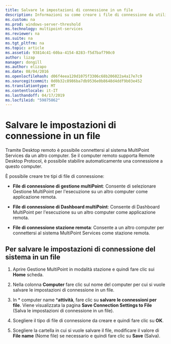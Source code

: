 ```yaml
---
title: Salvare le impostazioni di connessione in un file
description: Informazioni su come creare i file di connessione da utilizzare per connettersi da un computer a un altro in MultiPoint Services
ms.custom: na
ms.prod: windows-server-threshold
ms.technology: multipoint-services
ms.reviewer: na
ms.suite: na
ms.tgt_pltfrm: na
ms.topic: article
ms.assetid: 93814c41-60ba-4154-8283-f5d7baf790c0
author: lizap
manager: dongill
ms.author: elizapo
ms.date: 08/04/2016
ms.openlocfilehash: d06f4eea120d1075f3306c68b206022a4a17e7c9
ms.sourcegitcommit: 0d0b32c8986ba7db9536e0b8648d4ddf9b03e452
ms.translationtype: MT
ms.contentlocale: it-IT
ms.lasthandoff: 04/17/2019
ms.locfileid: "59875862"
---
```

# <a name="save-connection-settings-to-file"></a>Salvare le impostazioni di connessione in un file
Tramite Desktop remoto è possibile connettersi al sistema MultiPoint Services da un altro computer. Se il computer remoto supporta Remote Desktop Protocol, è possibile stabilire automaticamente una connessione a questo computer.  
  
È possibile creare tre tipi di file di connessione:  
  
- **File di connessione di gestione multiPoint**:  Consente di selezionare Gestione MultiPoint per l'esecuzione su un altro computer come applicazione remota.  
  
- **File di connessione di Dashboard multiPoint**: Consente di Dashboard MultiPoint per l'esecuzione su un altro computer come applicazione remota.  
  
- **File di connessione stazione remota**:  Consente a un altro computer per connettersi al sistema MultiPoint Services come stazione remota.  
  
## <a name="to-save-system-connection-settings-to-a-file"></a>Per salvare le impostazioni di connessione del sistema in un file  
  
1.  Aprire Gestione MultiPoint in modalità stazione e quindi fare clic sui **Home** scheda.  
  
2.  Nella colonna **Computer** fare clic sul nome del computer per cui si vuole salvare le impostazioni di connessione in un file.  
  
3.  In * computer name ***attività**, fare clic su **salvare le connessioni per file**. Viene visualizzata la pagina **Save Connection Settings to File** (Salva le impostazioni di connessione in un file).  
  
4.  Scegliere il tipo di file di connessione da creare e quindi fare clic su **OK**.  
  
5.  Scegliere la cartella in cui si vuole salvare il file, modificare il valore di **File name** (Nome file) se necessario e quindi fare clic su **Save** (Salva).